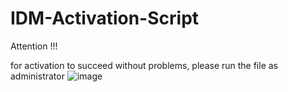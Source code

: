 # IDM-Activation-Script
Attention !!!

for activation to succeed without problems, please run the file as administrator
![image](https://github.com/antonious-55/IDM-Activation-Script/assets/71002429/b2b78d67-5ba0-4b9e-a6ae-f2fd8edd5b0b)
